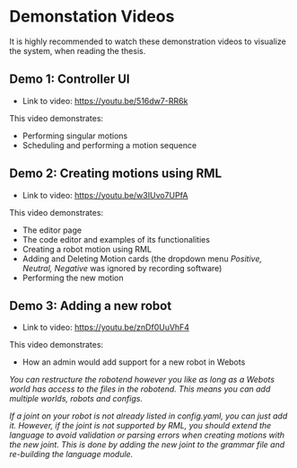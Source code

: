 # Demonstation Videos
It is highly recommended to watch these demonstration videos to visualize the system, when reading the thesis.

## Demo 1: Controller UI
- Link to video: https://youtu.be/516dw7-RR6k

This video demonstrates:
- Performing singular motions
- Scheduling and performing a motion sequence

## Demo 2: Creating motions using RML
- Link to video: https://youtu.be/w3IUvo7UPfA

This video demonstrates:
- The editor page
- The code editor and examples of its functionalities
- Creating a robot motion using RML
- Adding and Deleting Motion cards (the dropdown menu *Positive, Neutral, Negative* was ignored by recording software)
- Performing the new motion

## Demo 3: Adding a new robot
- Link to video: https://youtu.be/znDf0UuVhF4

This video demonstrates:
- How an admin would add support for a new robot in Webots

*You can restructure the robotend however you like as long as a Webots world has access to the files in the robotend. This means you can add multiple worlds, robots and configs.*

*If a joint on your robot is not already listed in config.yaml, you can just add it. However, if the joint is not supported by RML, you should extend the language to avoid validation or parsing errors when creating motions with the new joint. This is done by adding the new joint to the grammar file and re-building the language module.*
